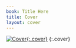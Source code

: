 ```yaml
---
book: Title Here
title: Cover
layout: cover
---
```


[![Cover](images/cover.jpg){:.cover}](0-3-contents.html)
{:.cover}
